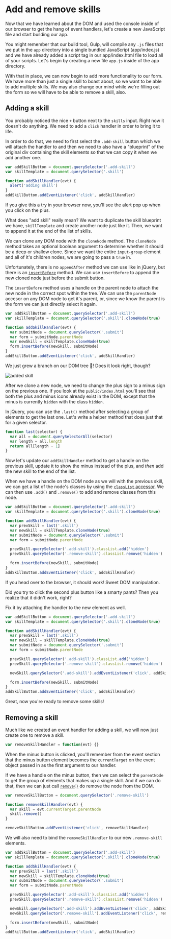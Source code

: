 # Add and remove skills

Now that we have learned about the DOM and used the console inside of our browser to get the hang of event handlers, let's create a new JavaScript file and start building our app.

You might remember that our build tool, Gulp, will compile any `.js` files that we put in the `app` directory into a single bundled JavaScript (app/index.js) and we have already added a script tag in our app/index.html file to load all of your scripts. Let's begin by creating a new file `app.js` inside of the app directory.

With that in place, we can now begin to add more functionality to our form. We have more than just a single skill to boast about, so we want to be able to add multiple skills. We may also change our mind while we're filling out the form so we will have to be able to remove a skill, also.

## Adding a skill

You probably noticed the nice `+` button next to the `skills` input. Right now it doesn't do anything. We need to add a `click` handler in order to bring it to life.

In order to do that, we need to first select the `.add-skill` button which we will attach the handler to and then we need to also have a "blueprint" of the original div containing the skill elements so that we can copy it when we add another one.

```js
var addSkillButton = document.querySelector('.add-skill')
var skillTemplate = document.querySelector('.skill')

function addSkillHandler(evt) {
  alert('adding skill')
}
addSkillButton.addEventListener('click', addSkillHandler)
```

If you give this a try in your browser now, you'll see the alert pop up when you click on the plus.

What does "add skill" really mean? We want to duplicate the skill blueprint we have, `skillTemplate` and create another node just like it. Then, we want to append it at the end of the list of skills.

We can clone any DOM node with the `cloneNode` method. The `cloneNode` method takes an optional boolean argument to determine whether it should be a deep or shallow clone. Since we want the entire `input-group` element and all of it's children nodes, we are going to pass a `true` in.

Unfortunately, there is no `appendAfter` method we can use like in jQuery, but there is an [`insertBefore`][insert-before] method. We can use `insertBefore` to append the new cloned node just before the submit button.

The `insertBefore` method uses a handle on the parent node to attach the new node in the correct spot within the tree. We can use the `parentNode` accesor on any DOM node to get it's parent, or, since we know the parent is the form we can just directly select it again.

```js
var addSkillButton = document.querySelector('.add-skill')
var skillTemplate = document.querySelector('.skill').cloneNode(true)

function addSkillHandler(evt) {
  var submitNode = document.querySelector('.submit')
  var form = submitNode.parentNode
  var newSkill = skillTemplate.cloneNode(true)
  form.insertBefore(newSkill, submitNode)
}
addSkillButton.addEventListener('click', addSkillHandler)
```

We just grew a branch on our DOM tree 🌳! Does it look right, though?

![added skill](https://s3.amazonaws.com/f.cl.ly/items/113x3C3q1H133y3b3C1e/Screen%20Shot%202016-01-24%20at%2010.14.00%20AM.png?v=ad58e105)

After we clone a new node, we need to change the plus sign to a minus sign on the previous one. If you look at the `public/index.html` you'll see that both the plus and minus icons already exist in the DOM, except that the minus is currently `hidden` with the class `hidden`.

In jQuery, you can use the `.last()` method after selecting a group of elements to get the last one. Let's write a helper method that does just that for a given selector.

```js
function last(selector) {
  var all = document.querySelectorAll(selector)
  var length = all.length
  return all[length - 1]
}
```

Now let's update our `addSkillHandler` method to get a handle on the previous skill, update it to show the minus instead of the plus, and _then_ add the new skill to the end of the list.

When we have a handle on the DOM node as we will with the previous skill, we can get a list of the node's classes by using the [`classList` accessor][class-list]. We can then use `.add()` and `.remove()` to add and remove classes from this node.


```js
var addSkillButton = document.querySelector('.add-skill')
var skillTemplate = document.querySelector('.skill').cloneNode(true)

function addSkillHandler(evt) {
  var prevSkill = last('.skill')
  var newSkill = skillTemplate.cloneNode(true)
  var submitNode = document.querySelector('.submit')
  var form = submitNode.parentNode

  prevSkill.querySelector('.add-skill').classList.add('hidden')
  prevSkill.querySelector('.remove-skill').classList.remove('hidden')

  form.insertBefore(newSkill, submitNode)
}
addSkillButton.addEventListener('click', addSkillHandler)
```

If you head over to the browser, it should work! Sweet DOM manipulation.

Did you try to click the second plus button like a smarty pants? Then you realize that it didn't work, right?

Fix it by attaching the handler to the new element as well.


```js
var addSkillButton = document.querySelector('.add-skill')
var skillTemplate = document.querySelector('.skill').cloneNode(true)

function addSkillHandler(evt) {
  var prevSkill = last('.skill')
  var newSkill = skillTemplate.cloneNode(true)
  var submitNode = document.querySelector('.submit')
  var form = submitNode.parentNode

  prevSkill.querySelector('.add-skill').classList.add('hidden')
  prevSkill.querySelector('.remove-skill').classList.remove('hidden')

  newSkill.querySelector('.add-skill').addEventListener('click', addSkillHandler)

  form.insertBefore(newSkill, submitNode)
}
addSkillButton.addEventListener('click', addSkillHandler)
```

Great, now you're ready to remove some skills!

## Removing a skill

Much like we created an event handler for adding a skill, we will now just create one to remove a skill.

```js
var removeSkillHandler = function(evt) {}
```

When the minus button is clicked, you'll remember from the event section that the minus button element becomes the `currentTarget` on the event object passed in as the first argument to our handler.

If we have a handle on the minus button, then we can select the `parentNode` to get the group of elements that makes up a single skill. And if we can do that, then we can just call [`remove()`][remove-node] do remove the node from the DOM.

```js
var removeSkillButton = document.querySelector('.remove-skill')

function removeSkillHandler(evt) {
  var skill = evt.currentTarget.parentNode
  skill.remove()
}

removeSkillButton.addEventListener('click', removeSkillHandler)
```

We will also need to bind the `removeSkillHandler` to our new `.remove-skill` elements.

```js
var addSkillButton = document.querySelector('.add-skill')
var skillTemplate = document.querySelector('.skill').cloneNode(true)

function addSkillHandler(evt) {
  var prevSkill = last('.skill')
  var newSkill = skillTemplate.cloneNode(true)
  var submitNode = document.querySelector('.submit')
  var form = submitNode.parentNode

  prevSkill.querySelector('.add-skill').classList.add('hidden')
  prevSkill.querySelector('.remove-skill').classList.remove('hidden')

  newSkill.querySelector('.add-skill').addEventListener('click', addSkillHandler)
  newSkill.querySelector('.remove-skill').addEventListener('click', removeSkillHandler)

  form.insertBefore(newSkill, submitNode)
}
addSkillButton.addEventListener('click', addSkillHandler)
```

[class-list]: https://developer.mozilla.org/en-US/docs/Web/API/Element/classList
[insert-before]: https://developer.mozilla.org/en-US/docs/Web/API/Node/insertBefore
[remove-node]: https://developer.mozilla.org/en-US/docs/Web/API/ChildNode/remove

